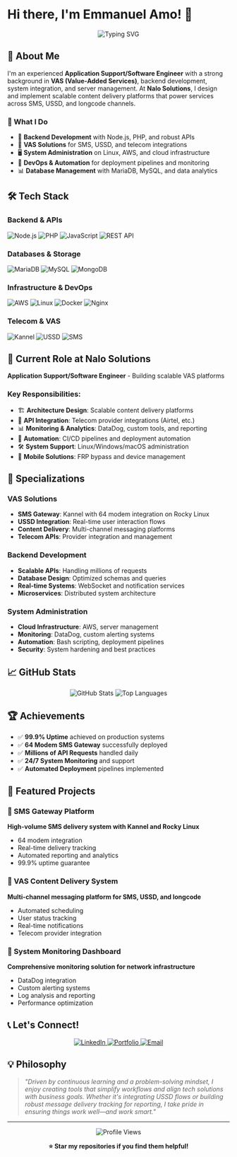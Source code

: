 # Hi there, I'm Emmanuel Amo! 👋

<div align="center">
  <img src="https://readme-typing-svg.herokuapp.com?font=Fira+Code&pause=1000&color=2563EB&center=true&vCenter=true&width=435&lines=Application+Support%2FSoftware+Engineer;VAS+Solutions+Expert;Backend+Development+Specialist;System+Integration+Professional" alt="Typing SVG" />
</div>

## 🚀 About Me

I'm an experienced **Application Support/Software Engineer** with a strong background in **VAS (Value-Added Services)**, backend development, system integration, and server management. At **Nalo Solutions**, I design and implement scalable content delivery platforms that power services across SMS, USSD, and longcode channels.

### 🎯 What I Do

- 🔧 **Backend Development** with Node.js, PHP, and robust APIs
- 📱 **VAS Solutions** for SMS, USSD, and telecom integrations
- 🖥️ **System Administration** on Linux, AWS, and cloud infrastructure
- 🔄 **DevOps & Automation** for deployment pipelines and monitoring
- 📊 **Database Management** with MariaDB, MySQL, and data analytics

## 🛠️ Tech Stack

### Backend & APIs

![Node.js](https://img.shields.io/badge/Node.js-43853D?style=for-the-badge&logo=node.js&logoColor=white)
![PHP](https://img.shields.io/badge/PHP-777BB4?style=for-the-badge&logo=php&logoColor=white)
![JavaScript](https://img.shields.io/badge/JavaScript-F7DF1E?style=for-the-badge&logo=javascript&logoColor=black)
![REST API](https://img.shields.io/badge/REST_API-02569B?style=for-the-badge&logo=swagger&logoColor=white)

### Databases & Storage

![MariaDB](https://img.shields.io/badge/MariaDB-003545?style=for-the-badge&logo=mariadb&logoColor=white)
![MySQL](https://img.shields.io/badge/MySQL-00000F?style=for-the-badge&logo=mysql&logoColor=white)
![MongoDB](https://img.shields.io/badge/MongoDB-4EA94B?style=for-the-badge&logo=mongodb&logoColor=white)

### Infrastructure & DevOps

![AWS](https://img.shields.io/badge/Amazon_AWS-232F3E?style=for-the-badge&logo=amazon-aws&logoColor=white)
![Linux](https://img.shields.io/badge/Linux-FCC624?style=for-the-badge&logo=linux&logoColor=black)
![Docker](https://img.shields.io/badge/Docker-2496ED?style=for-the-badge&logo=docker&logoColor=white)
![Nginx](https://img.shields.io/badge/Nginx-009639?style=for-the-badge&logo=nginx&logoColor=white)

### Telecom & VAS

![Kannel](https://img.shields.io/badge/Kannel-SMS_Gateway-FF6B6B?style=for-the-badge&logo=message-square&logoColor=white)
![USSD](https://img.shields.io/badge/USSD-Telecom-4ECDC4?style=for-the-badge&logo=phone&logoColor=white)
![SMS](https://img.shields.io/badge/SMS-Gateway-45B7D1?style=for-the-badge&logo=message-circle&logoColor=white)

## 🏢 Current Role at Nalo Solutions

**Application Support/Software Engineer** - Building scalable VAS platforms

### Key Responsibilities:

- 🏗️ **Architecture Design**: Scalable content delivery platforms
- 🔌 **API Integration**: Telecom provider integrations (Airtel, etc.)
- 📊 **Monitoring & Analytics**: DataDog, custom tools, and reporting
- 🚀 **Automation**: CI/CD pipelines and deployment automation
- 🛠️ **System Support**: Linux/Windows/macOS administration
- 📱 **Mobile Solutions**: FRP bypass and device management

## 🎯 Specializations

### VAS Solutions

- **SMS Gateway**: Kannel with 64 modem integration on Rocky Linux
- **USSD Integration**: Real-time user interaction flows
- **Content Delivery**: Multi-channel messaging platforms
- **Telecom APIs**: Provider integration and management

### Backend Development

- **Scalable APIs**: Handling millions of requests
- **Database Design**: Optimized schemas and queries
- **Real-time Systems**: WebSocket and notification services
- **Microservices**: Distributed system architecture

### System Administration

- **Cloud Infrastructure**: AWS, server management
- **Monitoring**: DataDog, custom alerting systems
- **Automation**: Bash scripting, deployment pipelines
- **Security**: System hardening and best practices

## 📈 GitHub Stats

<div align="center">
  <img src="https://github-readme-stats.vercel.app/api?username=emmanuelamo&show_icons=true&theme=blueberry&hide_border=true&count_private=true" alt="GitHub Stats" />
  <img src="https://github-readme-stats.vercel.app/api/top-langs/?username=emmanuelamo&layout=compact&theme=blueberry&hide_border=true" alt="Top Languages" />
</div>

## 🏆 Achievements

- ✅ **99.9% Uptime** achieved on production systems
- ✅ **64 Modem SMS Gateway** successfully deployed
- ✅ **Millions of API Requests** handled daily
- ✅ **24/7 System Monitoring** and support
- ✅ **Automated Deployment** pipelines implemented

## 🌟 Featured Projects

### 🚀 SMS Gateway Platform

**High-volume SMS delivery system with Kannel and Rocky Linux**

- 64 modem integration
- Real-time delivery tracking
- Automated reporting and analytics
- 99.9% uptime guarantee

### 📱 VAS Content Delivery System

**Multi-channel messaging platform for SMS, USSD, and longcode**

- Automated scheduling
- User status tracking
- Real-time notifications
- Telecom provider integration

### 🔧 System Monitoring Dashboard

**Comprehensive monitoring solution for network infrastructure**

- DataDog integration
- Custom alerting systems
- Log analysis and reporting
- Performance optimization

## 📞 Let's Connect!

<div align="center">
  <a href="https://linkedin.com/in/emmanuel-amo" target="_blank">
    <img src="https://img.shields.io/badge/LinkedIn-0077B5?style=for-the-badge&logo=linkedin&logoColor=white" alt="LinkedIn" />
  </a>
  <a href="https://emmanuelamo.netlify.app" target="_blank">
    <img src="https://img.shields.io/badge/Portfolio-2563EB?style=for-the-badge&logo=netlify&logoColor=white" alt="Portfolio" />
  </a>
  <a href="mailto:emmanuel.amo@example.com">
    <img src="https://img.shields.io/badge/Email-D14836?style=for-the-badge&logo=gmail&logoColor=white" alt="Email" />
  </a>
</div>

## 💡 Philosophy

> _"Driven by continuous learning and a problem-solving mindset, I enjoy creating tools that simplify workflows and align tech solutions with business goals. Whether it's integrating USSD flows or building robust message delivery tracking for reporting, I take pride in ensuring things work well—and work smart."_

---

<div align="center">
  <img src="https://komarev.com/ghpvc/?username=emmanuelamo&style=for-the-badge&color=blue" alt="Profile Views" />
  
  **⭐ Star my repositories if you find them helpful!**
</div>
